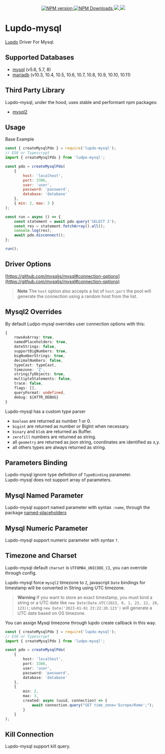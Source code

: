 <p align="center">
	<a href="https://www.npmjs.com/package/lupdo-mysql" target="__blank">
        <img src="https://img.shields.io/npm/v/lupdo-mysql?color=0476bc&label=" alt="NPM version">
    </a>
	<a href="https://www.npmjs.com/package/lupdo-mysql" target="__blank">
        <img alt="NPM Downloads" src="https://img.shields.io/npm/dm/lupdo-mysql?color=3890aa&label=">
    </a>
    <a href="https://app.codecov.io/github/Lupennat/lupdo-mysql" target="__blank">
        <img src="https://codecov.io/github/Lupennat/lupdo-mysql/branch/main/graph/badge.svg?token=IOOU3AW039"/>
    </a>
    <a href="https://snyk.io/test/github/lupennat/lupdo-mysql" target="__blank">
        <img src="https://snyk.io/test/github/lupennat/lupdo-mysql/badge.svg">
    </a>
</p>

# Lupdo-mysql

[Lupdo](https://www.npmjs.com/package/lupdo) Driver For Mysql.

## Supported Databases

-   [mysql](https://www.mysql.com/) (v5.6, 5.7, 8)
-   [mariadb](https://mariadb.org/) (v10.3, 10.4, 10.5, 10.6, 10.7, 10.8, 10.9, 10.10, 10.11)

## Third Party Library

Lupdo-mysql, under the hood, uses stable and performant npm packages:

-   [mysql2](https://github.com/sidorares/node-mysql2)

## Usage

Base Example

```js
const { createMysqlPdo } = require('lupdo-mysql');
// ES6 or Typescrypt
import { createMysqlPdo } from 'ludpo-mysql';

const pdo = createMysqlPdo(
    {
        host: 'localhost',
        port: 3306,
        user: 'user',
        password: 'password',
        database: 'database'
    },
    { min: 2, max: 3 }
);

const run = async () => {
    const statement = await pdo.query('SELECT 2');
    const res = statement.fetchArray().all();
    console.log(res);
    await pdo.disconnect();
};

run();
```

## Driver Options

[https://github.com/mysqljs/mysql#connection-options](https://github.com/mysqljs/mysql#connection-options)

> **Note**
> The `host` option also accepts a list of `host:port` the pool will generate the connection using a random host from the list.

## Mysql2 Overrides

By default Ludpo-mysql overrides user connection options with this:

```ts
{
    rowsAsArray: true,
    namedPlaceholders: true,
    dateStrings: false,
    supportBigNumbers: true,
    bigNumberStrings: true,
    decimalNumbers: false,
    typeCast: typeCast,
    timezone: 'Z',
    stringifyObjects: true,
    multipleStatements: false,
    trace: false,
    flags: [],
    queryFormat: undefined,
    debug: ${ATTR_DEBUG}
}
```

Lupdo-mysql has a custom type parser

-   `boolean` are returned as number 1 or 0.
-   `bigint` are returned as number or BigInt when necessary.
-   `binary` and `blob` are returned as Buffer.
-   `zerofill` numbers are returned as string.
-   all `geometry` are returned as json string, coordinates are identified as x,y.
-   all others types are always returned as string.

## Parameters Binding

Lupdo-mysql ignore type definition of `TypeBinding` parameter.\
Lupdo-mysql does not support array of parameters.

## Mysql Named Parameter

Lupdo-mysql support named parameter with syntax `:name`, through the package [named-placeholders](https://github.com/mysqljs/named-placeholders)

## Mysql Numeric Parameter

Lupdo-mysql support numeric parameter with syntax `?`.

## Timezone and Charset

Lupdo-mysql default `charset` is `UTF8MB4_UNICODE_CI`, you can override through config.

Lupdo-mysql force `mysql2` timezone to `Z`, javascript `Date` bindings for timestamp will be converted in String using UTC timezone.

> **Warning**
> If you want to store an exact timestamp, you must bind a string or a UTC date like `new Date(Date.UTC(2023, 0, 1, 23, 22, 20, 123))`; using `new Date('2023-01-01 23:22:20.123')` will generate a UTC date based on OS timezone.

You can assign Mysql timezone through lupdo create callback in this way.

```ts
const { createMysqlPdo } = require('lupdo-mysql');
// ES6 or Typescrypt
import { createMysqlPdo } from 'ludpo-mysql';

const pdo = createMysqlPdo(
    {
        host: 'localhost',
        port: 3306,
        user: 'user',
        password: 'password',
        database: 'database'
    },
    {
        min: 2,
        max: 3,
        created: async (uuid, connection) => {
            await connection.query("SET time_zone='Europe/Rome';");
        }
    }
);
```

## Kill Connection

Lupdo-mysql support kill query.
